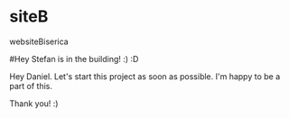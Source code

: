 # siteB
websiteBiserica

#Hey
Stefan is in the building! :) :D

Hey Daniel. Let's start this project as soon as possible. I'm happy to be a part of this. 

Thank you! :)